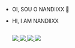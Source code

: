 - OI, SOU O NANDIIXX 🤗
- HI, I AM NANDIIXX

   ##
 
  <a href="https://www.youtube.com/channel/UCJUq5KbYxUjSfzxzS-eojyw" target="_blank" rel="noopener noreferrer"> <img src="https://img.shields.io/badge/YouTube-FF0000?style=for-the-badge&logo=youtube&logoColor=white"> </a>
  <a href="https://instagram.com/hernandiixx" rel="noopener noreferrer"> <img src="https://img.shields.io/badge/-Instagram-%23E4405F?style=for-the-badge&logo=instagram&logoColor=white" target="_blank"> </a>
  <a href="https://www.twitch.tv/nandiixx" rel="noopener noreferrer"> <img src="https://img.shields.io/badge/Twitch-9146FF?style=for-the-badge&logo=twitch&logoColor=white" target="_blank">  </a>
  <a href = "mailto:sednanreh.nandes@gmail.com" target="_blank" rel="noopener noreferrer"> <img src="https://img.shields.io/badge/-Gmail-%23333?style=for-the-badge&logo=gmail&logoColor=white"> </a>
 


